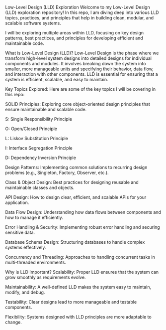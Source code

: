 Low-Level Design (LLD) Exploration
Welcome to my Low-Level Design (LLD) exploration repository! In this repo, I am diving deep into various LLD topics, practices, and principles that help in building clean, modular, and scalable software systems.

I will be exploring multiple areas within LLD, focusing on key design patterns, best practices, and principles for developing efficient and maintainable code.

What is Low-Level Design (LLD)?
Low-Level Design is the phase where we transform high-level system designs into detailed designs for individual components and modules. It involves breaking down the system into smaller, more manageable units and specifying their behavior, data flow, and interaction with other components. LLD is essential for ensuring that a system is efficient, scalable, and easy to maintain.

Key Topics Explored:
Here are some of the key topics I will be covering in this repo:

SOLID Principles: Exploring core object-oriented design principles that ensure maintainable and scalable code.

S: Single Responsibility Principle

O: Open/Closed Principle

L: Liskov Substitution Principle

I: Interface Segregation Principle

D: Dependency Inversion Principle

Design Patterns: Implementing common solutions to recurring design problems (e.g., Singleton, Factory, Observer, etc.).

Class & Object Design: Best practices for designing reusable and maintainable classes and objects.

API Design: How to design clear, efficient, and scalable APIs for your application.

Data Flow Design: Understanding how data flows between components and how to manage it efficiently.

Error Handling & Security: Implementing robust error handling and securing sensitive data.

Database Schema Design: Structuring databases to handle complex systems effectively.

Concurrency and Threading: Approaches to handling concurrent tasks in multi-threaded environments.

Why is LLD Important?
Scalability: Proper LLD ensures that the system can grow smoothly as requirements evolve.

Maintainability: A well-defined LLD makes the system easy to maintain, modify, and debug.

Testability: Clear designs lead to more manageable and testable components.

Flexibility: Systems designed with LLD principles are more adaptable to change.
